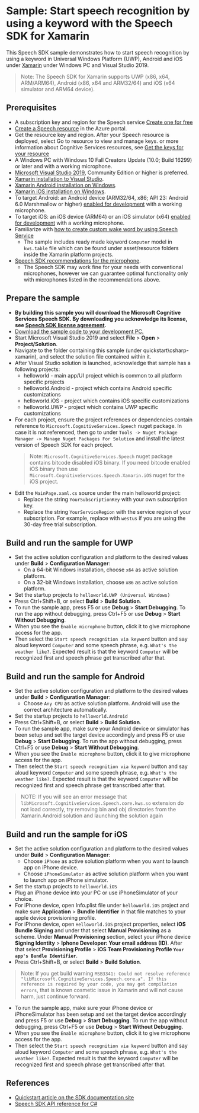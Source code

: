 # Sample: Start speech recognition by using a keyword with the Speech SDK for Xamarin

This Speech SDK sample demonstrates how to start speech recognition by using a keyword in Universal Windows Platform (UWP), Android and iOS under [Xamarin](https://visualstudio.microsoft.com/xamarin/) under Windows PC and Visual Studio 2019.

> Note:
> The Speech SDK for Xamarin supports UWP (x86, x64, ARM/ARM64), Android (x86, x64 and ARM32/64) and iOS (x64 simulator and ARM64 device).

## Prerequisites

* A subscription key and region for the Speech service [Create one for free](https://azure.microsoft.com/en-us/free/cognitive-services/)
* [Create a Speech resource](https://ms.portal.azure.com/#create/Microsoft.CognitiveServicesSpeechServices) in the Azure portal.
* Get the resource key and region. After your Speech resource is deployed, select Go to resource to view and manage keys. or  more information about Cognitive Services resources, see [Get the keys for your resource](https://docs.microsoft.com/en-us/azure/cognitive-services/cognitive-services-apis-create-account?tabs=multiservice%2Cwindows#get-the-keys-for-your-resource)
* A Windows PC with Windows 10 Fall Creators Update (10.0; Build 16299) or later and with a working microphone.
* [Microsoft Visual Studio 2019](https://www.visualstudio.com/), Community Edition or higher is preferred.
* [Xamarin installation to Visual Studio](https://docs.microsoft.com/xamarin/get-started/installation/?pivots=windows).
* [Xamarin Android installation on Windows](https://docs.microsoft.com/xamarin/android/get-started/installation/windows).
* [Xamarin iOS installation on Windows](https://docs.microsoft.com/xamarin/ios/get-started/installation/windows/?pivots=windows).
* To target Android: an Android device (ARM32/64, x86; API 23: Android 6.0 Marshmallow or higher) [enabled for development](https://developer.android.com/studio/debug/dev-options) with a working microphone.
* To target iOS: an iOS device (ARM64) or an iOS simulator (x64) [enabled for development](https://docs.microsoft.com/xamarin/ios/get-started/installation/device-provisioning/) with a working microphone.
* Familiarize with [how to create custom wake word by using Speech Service](https://docs.microsoft.com/azure/cognitive-services/speech-service/speech-devices-sdk-create-kws)
  * The sample includes ready made keyword `Computer` model in `kws.table` file which can be found under asset/resource folders inside the Xamarin platform projects.
* [Speech SDK recommendations for the microphone](https://aka.ms/sdsdk-microphone).
  * The Speech SDK may work fine for your needs with conventional microphones, however we can guarantee optimal functionality only with microphones listed in the recommendations above.

## Prepare the sample

* **By building this sample you will download the Microsoft Cognitive Services Speech SDK. By downloading you acknowledge its license, see [Speech SDK license agreement](https://aka.ms/csspeech/license201809).**
* [Download the sample code to your development PC.](/README.md#get-the-samples)
* Start Microsoft Visual Studio 2019 and select **File** \> **Open** \> **Project/Solution**.
* Navigate to the folder containing this sample (under quickstart\csharp-xamarin), and select the solution file contained within it.
* After Visual Studio solution is launched, acknowledge that sample has a following projects:
  * helloworld - main app/UI project which is common to all platform specific projects
  * helloworld.Android - project which contains Android specific customizations
  * helloworld.iOS - project which contains iOS specific customizations
  * helloworld.UWP - project which contains UWP specific customizations
* For each project, ensure the project references or dependencies contain reference to `Microsoft.CognitiveServices.Speech` nuget package. In case it is not referenced, then go to under `Tools -> Nuget Package Manager -> Manage Nuget Packages For Solution` and install the latest version of Speech SDK for each project.
  > Note: `Microsoft.CognitiveServices.Speech` nuget package contains bitcode disabled iOS binary. If you need bitcode enabled iOS binary then use `Microsoft.CognitiveServices.Speech.Xamarin.iOS` nuget for the iOS project.
* Edit the `MainPage.xaml.cs` source under the main helloworld project:
  * Replace the string `YourSubscriptionKey` with your own subscription key.
  * Replace the string `YourServiceRegion` with the service region of your subscription.
    For example, replace with `westus` if you are using the 30-day free trial subscription.

## Build and run the sample for UWP
* Set the active solution configuration and platform to the desired values under **Build** \> **Configuration Manager**:
  * On a 64-bit Windows installation, choose `x64` as active solution platform.
  * On a 32-bit Windows installation, choose `x86` as active solution platform.
* Set the startup projects to `helloworld.UWP (Universal Windows)`
* Press Ctrl+Shift+B, or select **Build** \> **Build Solution**.
* To run the sample app, press F5 or use **Debug** \> **Start Debugging**. To run the app without debugging, press Ctrl+F5 or use **Debug** \> **Start Without Debugging**.
* When you see the `Enable microphone` button, click it to give microphone access for the app.
* Then select the `Start speech recognition via keyword` button and say aloud keyword `Computer` and some speech phrase, e.g. `What's the weather like?`. Expected result is that the keyword `Computer` will be recognized first and speech phrase get transcribed after that.

## Build and run the sample for Android
* Set the active solution configuration and platform to the desired values under **Build** \> **Configuration Manager**:
  * Choose `Any CPU` as active solution platform. Android will use the correct architecture automatically.
* Set the startup projects to `helloworld.Android`
* Press Ctrl+Shift+B, or select **Build** \> **Build Solution**.
* To run the sample app, make sure your Android device or simulator has been setup and set the target device accordingly and press F5 or use **Debug** \> **Start Debugging**. To run the app without debugging, press Ctrl+F5 or use **Debug** \> **Start Without Debugging**.
* When you see the `Enable microphone` button, click it to give microphone access for the app.
* Then select the `Start speech recognition via keyword` button and say aloud keyword `Computer` and some speech phrase, e.g. `What's the weather like?`. Expected result is that the keyword `Computer` will be recognized first and speech phrase get transcribed after that.
> NOTE: If you will see an error message that `libMicrosoft.CognitiveServices.Speech.core.kws.so` extension do not load correctly, try removing bin and obj directories from the Xamarin.Android solution and launching the solution again

## Build and run the sample for iOS
* Set the active solution configuration and platform to the desired values under **Build** \> **Configuration Manager**:
  * Choose `iPhone` as active solution platform when you want to launch app on iPhone device.
  * Choose `iPhoneSimulator` as active solution platform when you want to launch app on iPhone simulator.
* Set the startup projects to `helloworld.iOS`
* Plug an iPhone device into your PC or use iPhoneSimulator of your choice.
* For iPhone device, open Info.plist file under `helloworld.iOS` project and make sure **Application** > **Bundle Identifier** in that file matches to your apple device provisioning profile.
* For iPhone device, open `Helloworld.iOS` project properties, select **iOS Bundle Signing** and under that select **Manual Provisioning** as a scheme. Under **Manual Provisioning** section, select your iPhone device **Signing Identity** > **Iphone Developer: Your email address (ID)**. After that select **Provisioning Profile** > **iOS Team Provisioning Profile `Your app's Bundle Identifier`**.
* Press Ctrl+Shift+B, or select **Build** \> **Build Solution**.
> Note:
> If you get build warning `MSB3341: Could not resolve reference "libMicrosoft.CognitiveServices.Speech.core.a". If this reference is required by your code, you may get compilation errors`, that is known cosmetic issue in Xamarin and will not cause harm, just continue forward.
* To run the sample app, make sure your iPhone device or iPhoneSimulator has been setup and set the target device accordingly and press F5 or use **Debug** \> **Start Debugging**. To run the app without debugging, press Ctrl+F5 or use **Debug** \> **Start Without Debugging**.
* When you see the `Enable microphone` button, click it to give microphone access for the app.
* Then select the `Start speech recognition via keyword` button and say aloud keyword `Computer` and some speech phrase, e.g. `What's the weather like?`. Expected result is that the keyword `Computer` will be recognized first and speech phrase get transcribed after that.

## References

* [Quickstart article on the SDK documentation site](https://docs.microsoft.com/azure/cognitive-services/speech-service/quickstart-csharp-xamarin)
* [Speech SDK API reference for C#](https://aka.ms/csspeech/csharpref)
